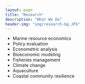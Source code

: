 ```yaml
---
layout: page
title: "Research"
description: "What We Do"
header-img: "img/research-bg.JPG"
---
```


* Marine resource economics
* Policy evaluation
* Econometric analysis
* Bioeconomic modeling
* Fisheries management
* Climate change
* Aquaculture
* Coastal community resilience
